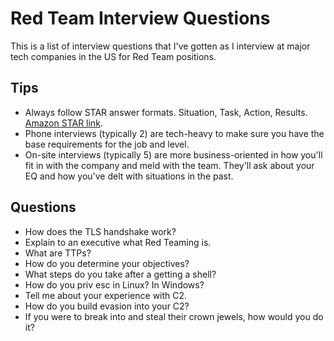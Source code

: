 # Red Team Interview Questions
This is a list of interview questions that I've gotten as I interview at major tech companies in the US for Red Team positions.

## Tips
- Always follow STAR answer formats. Situation, Task, Action, Results. [Amazon STAR link](https://www.amazon.jobs/en/landing_pages/in-person-interview).
- Phone interviews (typically 2) are tech-heavy to make sure you have the base requirements for the job and level.
- On-site interviews (typically 5) are more business-oriented in how you'll fit in with the company and meld with the team. They'll ask about your EQ and how you've delt with situations in the past.

## Questions
- How does the TLS handshake work?
- Explain to an executive what Red Teaming is.
- What are TTPs?
- How do you determine your objectives?
- What steps do you take after a getting a shell?
- How do you priv esc in Linux? In Windows?
- Tell me about your experience with C2.
- How do you build evasion into your C2?
- If you were to break into <COMPANY> and steal their crown jewels, how would you do it?
